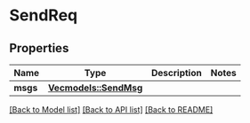 # SendReq

## Properties

Name | Type | Description | Notes
------------ | ------------- | ------------- | -------------
**msgs** | [**Vec<models::SendMsg>**](SendMsg.md) |  | 

[[Back to Model list]](../README.md#documentation-for-models) [[Back to API list]](../README.md#documentation-for-api-endpoints) [[Back to README]](../README.md)


